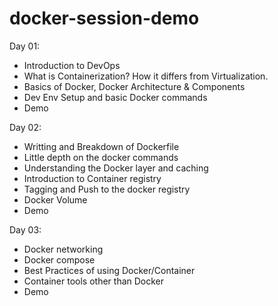 # docker-session-demo

Day 01:
- Introduction to DevOps 
- What is Containerization? How it differs from Virtualization. 
- Basics of Docker, Docker Architecture & Components
- Dev Env Setup and basic Docker commands
- Demo

Day 02: 
- Writting and Breakdown of Dockerfile
- Little depth on the docker commands
- Understanding the Docker layer and caching
- Introduction to Container registry
- Tagging and Push to the docker registry
- Docker Volume
- Demo

Day 03:
- Docker networking
- Docker compose
- Best Practices of using Docker/Container
- Container tools other than Docker
- Demo